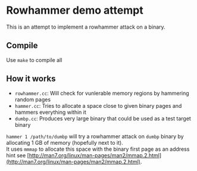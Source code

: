 # Rowhammer demo attempt

This is an attempt to implement a rowhammer attack on a binary.  

## Compile

Use `make` to compile all

## How it works

* `rowhammer.cc`: Will check for vunlerable memory regions by hammering random pages 
* `hammer.cc`: Tries to allocate a space close to given binary pages and hammers everything within it
* `dumbp.cc`: Produces very large binary that could be used as a test target binary

`hammer 1 /path/to/dumbp` will try a rowhammer attack on `dumbp` binary by allocating 1 GB of memory (hopefully next to it).  
It uses `mmmap` to allocate this space with the binary first page as an address hint see [http://man7.org/linux/man-pages/man2/mmap.2.html](http://man7.org/linux/man-pages/man2/mmap.2.html).